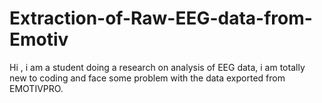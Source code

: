 # Extraction-of-Raw-EEG-data-from-Emotiv
Hi , i am a student doing a research on analysis of EEG data, i am totally new to coding and face some problem with the data exported from EMOTIVPRO.
